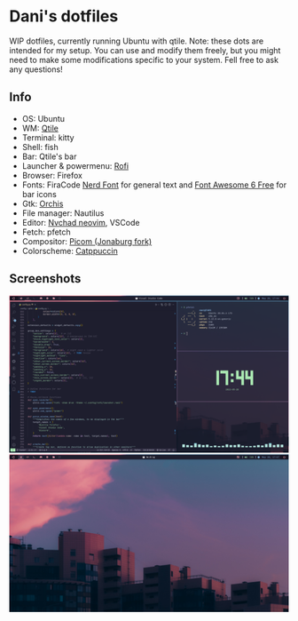 # Dani's dotfiles
WIP dotfiles, currently running Ubuntu with qtile. Note: these dots are intended for my setup. You can use and modify them freely, but you might 
need to make some modifications specific to your system. Fell free to ask any questions!

## Info
- OS: Ubuntu
- WM: [Qtile](https://github.com/qtile/qtile)
- Terminal: kitty
- Shell: fish
- Bar: Qtile's bar
- Launcher & powermenu: [Rofi](https://github.com/davatorium/rofi)
- Browser: Firefox
- Fonts: FiraCode [Nerd Font](https://github.com/ryanoasis/nerd-fonts) for general text and [Font Awesome 6 Free](https://fontawesome.com/) for bar icons
- Gtk: [Orchis](https://github.com/vinceliuice/Orchis-theme)
- File manager: Nautilus
- Editor: [Nvchad neovim](https://github.com/NvChad/NvChad), VSCode
- Fetch: pfetch
- Compositor: [Picom (Jonaburg fork)](https://github.com/jonaburg/picom)
- Colorscheme: [Catppuccin](https://github.com/catppuccin/catppuccin)

## Screenshots
![main](./screenshots/screenshot1.png)
![second](./screenshots/screenshot2.png)
